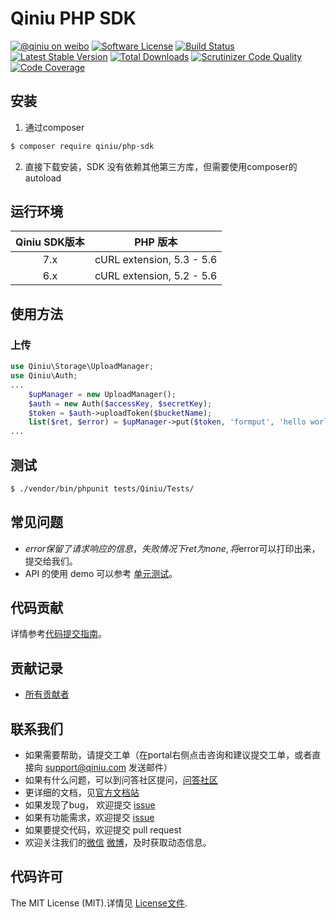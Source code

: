 # Qiniu PHP SDK
[![@qiniu on weibo](http://img.shields.io/badge/weibo-%40qiniutek-blue.svg)](http://weibo.com/qiniutek)
[![Software License](https://img.shields.io/badge/license-MIT-brightgreen.svg)](LICENSE)
[![Build Status](https://travis-ci.org/qiniu/php-sdk.svg)](https://travis-ci.org/qiniu/php-sdk)
[![Latest Stable Version](https://img.shields.io/packagist/v/qiniu/php-sdk.svg)](https://packagist.org/packages/qiniu/php-sdk)
[![Total Downloads](https://img.shields.io/packagist/dt/qiniu/php-sdk.svg)](https://packagist.org/packages/qiniu/php-sdk)
[![Scrutinizer Code Quality](https://scrutinizer-ci.com/g/qiniu/php-sdk/badges/quality-score.png?b=master)](https://scrutinizer-ci.com/g/qiniu/php-sdk/?branch=master)
[![Code Coverage](https://scrutinizer-ci.com/g/qiniu/php-sdk/badges/coverage.png?b=master)](https://scrutinizer-ci.com/g/qiniu/php-sdk/?branch=master)
## 安装

1. 通过composer
```bash
$ composer require qiniu/php-sdk
```
2. 直接下载安装，SDK 没有依赖其他第三方库，但需要使用composer的autoload

## 运行环境

| Qiniu SDK版本 | PHP 版本 |
|:--------------------:|:---------------------------:|
|          7.x         |  cURL extension,   5.3 - 5.6 |
|          6.x         |  cURL extension,   5.2 - 5.6 |

## 使用方法

### 上传
```php
use Qiniu\Storage\UploadManager;
use Qiniu\Auth;
...
    $upManager = new UploadManager();
    $auth = new Auth($accessKey, $secretKey);
    $token = $auth->uploadToken($bucketName);
    list($ret, $error) = $upManager->put($token, 'formput', 'hello world');
...
```

## 测试

``` bash
$ ./vendor/bin/phpunit tests/Qiniu/Tests/
```

## 常见问题

- $error保留了请求响应的信息，失败情况下ret 为none, 将$error可以打印出来，提交给我们。
- API 的使用 demo 可以参考 [单元测试](https://github.com/qiniu/php-sdk/blob/master/tests)。

## 代码贡献

详情参考[代码提交指南](https://github.com/qiniu/php-sdk/blob/master/CONTRIBUTING.md)。

## 贡献记录

- [所有贡献者](https://github.com/qiniu/php-sdk/contributors)

## 联系我们

- 如果需要帮助，请提交工单（在portal右侧点击咨询和建议提交工单，或者直接向 support@qiniu.com 发送邮件）
- 如果有什么问题，可以到问答社区提问，[问答社区](http://qiniu.segmentfault.com/)
- 更详细的文档，见[官方文档站](http://developer.qiniu.com/)
- 如果发现了bug， 欢迎提交 [issue](https://github.com/qiniu/php-sdk/issues)
- 如果有功能需求，欢迎提交 [issue](https://github.com/qiniu/php-sdk/issues)
- 如果要提交代码，欢迎提交 pull request
- 欢迎关注我们的[微信](http://www.qiniu.com/#weixin) [微博](http://weibo.com/qiniutek)，及时获取动态信息。

## 代码许可

The MIT License (MIT).详情见 [License文件](https://github.com/qiniu/php-sdk/blob/master/LICENSE).
